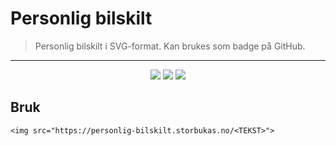 # Personlig bilskilt
> Personlig bilskilt i SVG-format. Kan brukes som badge på GitHub.

---

<p align="center">
  <img src="http://personlig-bilskilt.storbukas.no/AWESOME">
  <img src="http://personlig-bilskilt.storbukas.no/GITHUB">
  <img src="http://personlig-bilskilt.storbukas.no/BADGE">
</p>

## Bruk
```
<img src="https://personlig-bilskilt.storbukas.no/<TEKST>">
```
